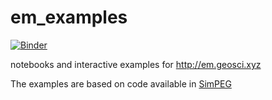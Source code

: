 # em_examples

[![Binder](http://mybinder.org/badge.svg)](http://mybinder.org/repo/ubcgif/em_examples)

notebooks and interactive examples for http://em.geosci.xyz

The examples are based on code available in [SimPEG](http://simpeg.xyz)
